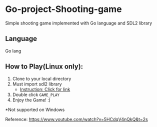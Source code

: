 # Go-project-Shooting-game
Simple shooting game implemented with Go language and SDL2 library

## Language
Go lang

## How to Play(Linux only):
1. Clone to your local directory
2. Must import sdl2 library
   * [Instruction: Click for link](https://github.com/veandco/go-sdl2)
3. Double click `GAME_PLAY`
4. Enjoy the Game! :)

*Not supported on Windows

Reference: https://www.youtube.com/watch?v=5HCdqV4nQkQ&t=2s
